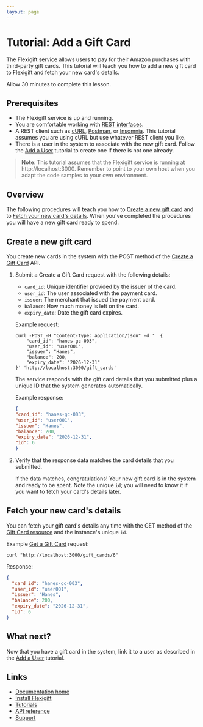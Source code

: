 ```yaml
---
layout: page
---
```


# Tutorial: Add a Gift Card

The Flexigift service allows users to pay for their Amazon purchases with third-party gift cards. 
This tutorial will teach you how to add a new gift card to Flexigift and fetch your new card's details.

Allow 30 minutes to complete this lesson.

## Prerequisites

* The Flexigift service is up and running.
* You are comfortable working with [REST interfaces](https://restfulapi.net).
* A REST client such as [cURL](https://curl.se), [Postman](https://www.postman.com), 
or [Insomnia](https://insomnia.rest). This tutorial assumes you are using cURL but use whatever REST client you like.
* There is a user in the system to associate with the new gift card. Follow the [Add a User](add-a-user.md) 
tutorial to create one if there is not one already.

> **Note**: This tutorial assumes that the Flexigift service is running at http://localhost:3000. Remember to 
point to your own host when you adapt the code samples to your own environment.

## Overview

The following procedures will teach you how to [Create a new gift card](#create-a-new-gift-card) and to 
[Fetch your new card's details](#fetch-your-new-cards-details). When you've completed the procedures 
you will have a new gift card ready to spend.

## Create a new gift card

You create new cards in the system with the POST method of the 
[Create a Gift Card](../api/gift-cards/create-a-gift-card.md) API.

1. Submit a Create a Gift Card request with the following details:

    * ```card_id```: Unique identifier provided by the issuer of the card.
    * ```user_id```: The user associated with the payment card.
    * ```issuer```: The merchant that issued the payment card.
    * ```balance```: How much money is left on the card.
    * ```expiry_date```: Date the gift card expires.

    Example request:

    ```shell
    curl -POST -H "Content-type: application/json" -d '  {
        "card_id": "hanes-gc-003",
        "user_id": "user001",
        "issuer": "Hanes",
        "balance": 200,
        "expiry_date": "2026-12-31"
    }' 'http://localhost:3000/gift_cards'
    ```

    The service responds with the gift card details that you submitted plus a unique ID that the system 
    generates automatically.

    Example response:

    ```json
    {
    "card_id": "hanes-gc-003",
    "user_id": "user001",
    "issuer": "Hanes",
    "balance": 200,
    "expiry_date": "2026-12-31",
    "id": 6
    }
    ```

1. Verify that the response data matches the card details that you submitted.

    If the data matches, congratulations! Your new gift card is in the system and ready to be spent. 
    Note the unique ```id```; you will need to know it if you want to fetch your card's details later.

## Fetch your new card's details

You can fetch your gift card's details any time with the GET method of the [Gift Card resource](../api/gift-cards/index.md) and the 
instance's unique ```id```.

Example [Get a Gift Card](../api/gift-cards/get-a-gift-card.md) request:

```shell
curl "http://localhost:3000/gift_cards/6"
```

Response:

```json
{
  "card_id": "hanes-gc-003",
  "user_id": "user001",
  "issuer": "Hanes",
  "balance": 200,
  "expiry_date": "2026-12-31",
  "id": 6
}
```

## What next?

Now that you have a gift card in the system, link it to a user as described in the [Add a User](add-a-user.md) tutorial.

## Links

* [Documentation home](../index.md)
* [Install Flexigift](../setup.md)
* [Tutorials](../tutorials/index.md)
* [API reference](../api/index.md)
* [Support](mailto:support@example.com)